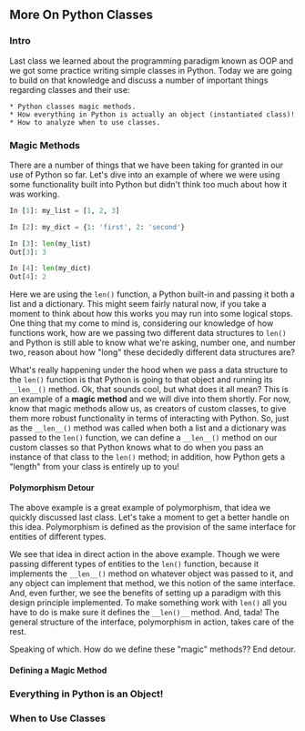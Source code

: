 ## More On Python Classes

### Intro

Last class we learned about the programming paradigm known as OOP and we got some practice writing simple classes in Python. Today we are going to build on that knowledge and discuss a number of important things regarding classes and their use:

    * Python classes magic methods.
    * How everything in Python is actually an object (instantiated class)!
    * How to analyze when to use classes.

### Magic Methods

There are a number of things that we have been taking for granted in our use of Python so far. Let's dive into an example of where we were using some functionality built into Python but didn't think too much about how it was working.

```python
In [1]: my_list = [1, 2, 3]

In [2]: my_dict = {1: 'first', 2: 'second'}

In [3]: len(my_list)
Out[3]: 3

In [4]: len(my_dict)
Out[4]: 2
```

Here we are using the `len()` function, a Python built-in and passing it both a list and a dictionary. This might seem fairly natural now, if you take a moment to think about how this works you may run into some logical stops. One thing that my come to mind is, considering our knowledge of how functions work, how are we passing two different data structures to `len()` and Python is still able to know what we're asking, number one, and number two, reason about how "long" these decidedly different data structures are?

What's really happening under the hood when we pass a data structure to the `len()` function is that Python is going to that object and running its `__len__()` method. Ok, that sounds cool, but what does it all mean? This is an example of a **magic method** and we will dive into them shortly. For now, know that magic methods allow us, as creators of custom classes, to give them more robust functionality in terms of interacting with Python. So, just as the `__len__()` method was called when both a list and a dictionary was passed to the `len()` function, we can define a `__len__()` method on our custom classes so that Python knows what to do when you pass an instance of that class to the `len()` method; in addition, how Python gets a "length" from your class is entirely up to you!

#### Polymorphism Detour

The above example is a great example of polymorphism, that idea we quickly discussed last class. Let's take a moment to get a better handle on this idea. Polymorphism is defined as the provision of the same interface for entities of different types.

We see that idea in direct action in the above example. Though we were passing different types of entities to the `len()` function, because it implements the `__len__()` method on whatever object was passed to it, and any object can implement that method, we this notion of the same interface. And, even further, we see the benefits of setting up a paradigm with this design principle implemented. To make something work with `len()` all you have to do is make sure it defines the `__len()__` method. And, tada! The general structure of the interface, polymorphism in action, takes care of the rest.

Speaking of which. How do we define these "magic" methods?? End detour.

#### Defining a Magic Method

### Everything in Python is an Object!



### When to Use Classes
